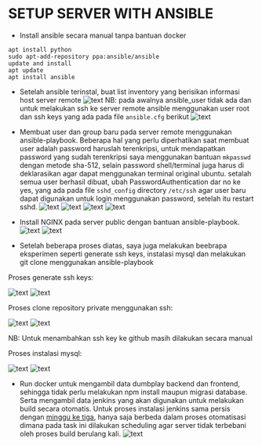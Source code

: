 # SETUP SERVER WITH ANSIBLE

- Install ansible secara manual tanpa bantuan docker
```
apt install python
sudo apt-add-repository ppa:ansible/ansible
update and install
apt update
apt install ansible
```

- Setelah ansible terinstal, buat list inventory yang berisikan informasi host server remote
![text](asset/1.png)
NB: pada awalnya ansible_user tidak ada dan untuk melakukan ssh ke server remote ansible menggunakan user root dan ssh keys yang ada pada file `ansible.cfg` berikut
![text](asset/2.png)

- Membuat user dan group baru pada server remote menggunakan ansible-playbook. Beberapa hal yang perlu diperhatikan saat membuat user adalah password haruslah terenkripsi, untuk mendapatkan password yang sudah terenkripsi saya menggunakan bantuan `mkpasswd` dengan metode sha-512, selain password shell/terminal juga harus di deklarasikan agar dapat menggunakan terminal original ubuntu. setalah semua user berhasil dibuat, ubah PasswordAuthentication dar no ke yes, yang ada pada file `sshd_config` directory `/etc/ssh` agar user baru dapat digunakan untuk login menggunakan password, setelah itu restart sshd.
![text](asset/3.png)
![text](asset/4.png)
![text](asset/5.png)
![text](asset/6.png)

- Install NGINX pada server public dengan bantuan ansible-playbook.
![text](asset/7.png)
![text](asset/8.png)

- Setelah beberapa proses diatas, saya juga melakukan beebrapa eksperimen seperti generate ssh keys, instalasi mysql dan melakukan git clone menggunakan ansible-playbook

Proses generate ssh keys:

![text](asset/9.png)
![text](asset/10.png)


Proses clone repository private menggunakan ssh:

![text](asset/11.png)
![text](asset/12.png)

NB: Untuk menambahkan ssh key ke github masih dilakukan secara manual 


Proses instalasi mysql:

![text](asset/13.png)
![text](asset/14.png)

- Run docker untuk mengambil data dumbplay backend dan frontend, sehingga tidak perlu melakukan npm install maupun migrasi database. Serta mengambil data jenkins yang akan digunakan untuk melakukan build secara otomatis. Untuk proses instalasi jenkins sama persis dengan [minggu ke tiga](../../dumbweek3), hanya saja berbeda dalam proses otomatisasi dimana pada task ini dilakukan scheduling agar server tidak terbebani oleh proses build berulang kali.
![text](asset/15.png)